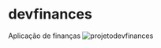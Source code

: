 # devfinances
Aplicação de finanças
![projetodevfinances](https://user-images.githubusercontent.com/93171777/154340099-7efa5f10-4da0-4d89-9931-5fc1cc9fef04.png)
